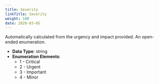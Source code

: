```yaml
---
title: Severity
linkTitle: Severity
weight: 100
date: 2020-03-05
---
```


Automatically calculated from the urgency and impact provided. An open-ended enumeration.

* **Data Type**: string
* **Enumeration Elements**:
    * 1 - Critical
    * 2 - Urgent
    * 3 - Important
    * 4 - Minor
